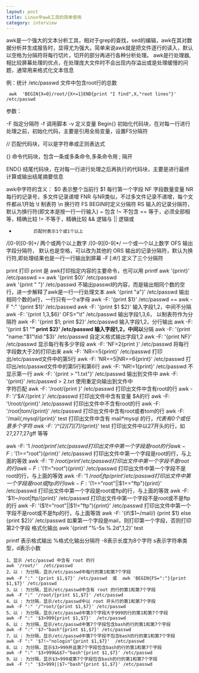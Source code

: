 ```yaml
---
layout: post
title: Linux中awk工具的简单使用
category: interview
---
```




awk是一个强大的文本分析工具，相对于grep的查找，sed的编辑，awk在其对数据分析并生成报告时，显得尤为强大。简单来说awk就是把文件逐行的读入，默认以空格为分隔符将每行切片，切开的部分再进行各种分析处理。 awk是行处理器,相比较屏幕处理的优点，在处理庞大文件时不会出现内存溢出或是处理缓慢的问题，通常用来格式化文本信息



例：统计 /etc/passwd 文件中包含root行的总数

```
 awk  'BEGIN{X=0}/root/{X+=1}END{print "I find",X,"root lines"}'   /etc/passwd      
```



参数： 

-F   指定分隔符
-f    调用脚本
-v   定义变量
Begin{}    初始化代码块，在对每一行进行处理之前，初始化代码，主要是引用全局变量，设置FS分隔符

//            匹配代码块，可以是字符串或正则表达式

{}            命令代码块，包含一条或多条命令,多条命令用 ;  隔开

END{}      结尾代码块，在对每一行进行处理之后再执行的代码块，主要是进行最终计算或输出结尾摘要信息




awk中字符的含义：
$0           表示整个当前行
$1           每行第一个字段
NF          字段数量变量
NR          每行的记录号，多文件记录递增
FNR        与NR类似，不过多文件记录不递增，每个文件都从1开始
\t            制表符
\n           换行符
FS          BEGIN时定义分隔符
RS         输入的记录分隔符， 默认为换行符(即文本是按一行一行输入)
~            包含
!~           不包含
==         等于，必须全部相等，精确比较
!=           不等于，精确比较
&&         逻辑与
||             逻辑或
+            匹配时表示1个或1个以上
/[0-9][0-9]+/     两个或两个以上数字
/[0-9][0-9]*/     一个或一个以上数字
OFS         输出字段分隔符， 默认也是空格，可以改为其他的
ORS        输出的记录分隔符，默认为换行符,即处理结果也是一行一行输出到屏幕
-F  [:#/]    定义了三个分隔符


print 打印
print 是 awk打印指定内容的主要命令，也可以用 printf
awk '{print}'  /etc/passwd   ==   awk '{print $0}'  /etc/passwd  
awk '{print " "}'  /etc/passwd          不输出passwd的内容，而是输出相同个数的空行，进一步解释了awk是一行一行处理文本
awk '{print "a"}'   /etc/passwd                                        输出相同个数的a行，一行只有一个a字母
awk -F:  '{print $1}'  /etc/passwd  ==   awk  -F  ":"  '{print $1}'  /etc/passwd
awk -F: '{print $1 $2}'                                                 输入字段1,2，中间不分隔
awk -F: '{print $1,$3,$6}' OFS="\t" /etc/passwd          输出字段1,3,6， 以制表符作为分隔符
awk -F: '{print $1; print $2}'   /etc/passwd                   输入字段1,2，分行输出
awk -F: '{print $1 "**" print $2}'   /etc/passwd                输入字段1,2，中间以**分隔
awk -F: '{print "name:"$1"\tid:"$3}' /etc/passwd            自定义格式输出字段1,2
awk -F: '{print NF}' /etc/passwd                                     显示每行有多少字段
awk -F: 'NF>2{print }' /etc/passwd                                 将每行字段数大于2的打印出来
awk -F: 'NR==5{print}' /etc/passwd                               打印出/etc/passwd文件中的第5行
awk -F: 'NR==5|NR==6{print}' /etc/passwd                   打印出/etc/passwd文件中的第5行和第6行
awk -F: 'NR!=1{print}'  /etc/passwd                               不显示第一行
awk -F: '{print > "1.txt"}'  /etc/passwd                            输出到文件中
awk -F: '{print}' /etc/passwd > 2.txt                                使用重定向输出到文件中                                     
字符匹配
awk  -F: '/root/{print }'  /etc/passwd                         打印出文件中含有root的行
awk  -F: '/'$A'/{print }'  /etc/passwd                         打印出文件中含有变量 $A的行
awk -F: '!/root/{print}' /etc/passwd                           打印出文件中不含有root的行
awk -F:  '/root|tom/{print}'  /etc/passwd                    打印出文件中含有root或者tom的行
awk -F: '/mail/,mysql/{print}'  test                            打印出文件中含有 mail*mysql 的行，*代表有0个或任意多个字符
awk -F: '/^[2][7][7]*/{print}'  test                              打印出文件中以27开头的行，如27,277,27gff 等等

awk -F: '$1~/root/{print}' /etc/passwd                     打印出文件中第一个字段是root的行
awk -F: '($1=="root"){print}' /etc/passwd               打印出文件中第一个字段是root的行，与上面的等效
awk -F: '$1!~/root/{print}' /etc/passwd                   打印出文件中第一个字段不是root的行
awk -F: '($1!="root"){print}' /etc/passwd                打印出文件中第一个字段不是root的行，与上面的等效
awk -F: '$1~/root|ftp/{print}' /etc/passwd               打印出文件中第一个字段是root或ftp的行
awk -F: '($1=="root"||$1=="ftp"){print}' /etc/passwd   打印出文件中第一个字段是root或ftp的行，与上面的等效
awk -F: '$1!~/root|ftp/{print}' /etc/passwd              打印出文件中第一个字段不是root或不是ftp的行
awk -F: '($1!="root"||$1!="ftp"){print}' /etc/passwd    打印出文件中第一个字段不是root或不是ftp的行，与上面等效
awk -F: '{if($1~/mail/) {print $1} else {print $2}}'  /etc/passwd   如果第一个字段是mail，则打印第一个字段，否则打印第2个字段
格式化输出
awk  '{printf  "%-5s %.2d",$1,$2}'  test

printf 表示格式输出
%格式化输出分隔符
-8表示长度为8个字符
s表示字符串类型，d表示小数


```shell script
1、显示 /etc/passwd 中含有 root 的行
awk '/root/'  /etc/passwd
2、以 : 为分隔，显示/etc/passwd中每行的第1和第7个字段
awk -F ":" '{print $1,$7}' /etc/passwd  或  awk 'BEGIN{FS=":"}{print $1,$7}' /etc/passwd
3、以 : 为分隔，显示/etc/passwd中含有 root 的行的第1和第7个字段
awk -F ":" '/root/{print $1,$7}' /etc/passwd
4、以 : 为分隔，显示/etc/passwd中以 root 开头行的第1和第7个字段
awk -F ":" '/^root/{print $1,$7}' /etc/passwd
5、以 : 为分隔，显示/etc/passwd中第3个字段大于999的行的第1和第7个字段
awk -F ":" '$3>999{print $1,$7}'  /etc/passwd
6、以 : 为分隔，显示/etc/passwd中第7个字段包含bash的行的第1和第7个字段
awk -F ":" '$7~"bash"{print $1,$7}' /etc/passwd
7、以 : 为分隔，显示/etc/passwd中第7个字段不包含bash的行的第1和第7个字段
awk -F ":" '$7!~"nologin"{print $1,$7}'  /etc/passwd
8、以 : 为分隔，显示$3>999并且第7个字段包含bash的行的第1和第7个字段
awk -F ":" '$3>999&&$7~"bash"{print $1,$7}' /etc/passwd
9、以 : 为分隔，显示$3>999或第7个字段包含bash的行的第1和第7个字段
awk -F ":" '$3>999||$7~"bash"{print $1,$7}' /etc/passwd
```